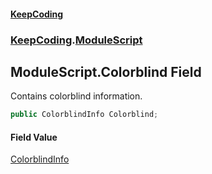 #### [KeepCoding](index.md 'index')
### [KeepCoding](KeepCoding.md 'KeepCoding').[ModuleScript](KeepCoding_ModuleScript.md 'KeepCoding.ModuleScript')
## ModuleScript.Colorblind Field
Contains colorblind information.  
```csharp
public ColorblindInfo Colorblind;
```
#### Field Value
[ColorblindInfo](KeepCoding_ColorblindInfo.md 'KeepCoding.ColorblindInfo')
